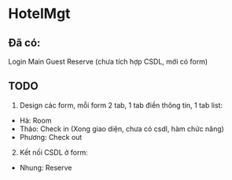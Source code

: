 # HotelMgt

## Đã có:
Login
Main
Guest
Reserve (chưa tích hợp CSDL, mới có form)

## TODO
1. Design các form, mỗi form 2 tab, 1 tab điền thông tin, 1 tab list:
- Hà: Room
- Thảo: Check in (Xong giao diện, chưa có csdl, hàm chức năng)
- Phương: Check out
2. Kết nối CSDL ở form:
- Nhung: Reserve